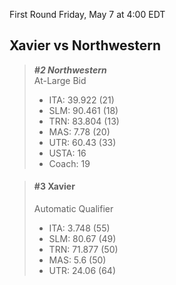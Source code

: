 First Round
Friday, May 7 at 4:00 EDT
## Xavier vs Northwestern

> ***#2 Northwestern***  
> At-Large Bid  
> - ITA: 39.922 (21)  
> - SLM: 90.461 (18)  
> - TRN: 83.804 (13)  
> - MAS: 7.78 (20)  
> - UTR: 60.43 (33)  
> - USTA: 16  
> - Coach: 19  

> #### #3 Xavier  
> Automatic Qualifier  
> - ITA: 3.748 (55)  
> - SLM: 80.67 (49)  
> - TRN: 71.877 (50)  
> - MAS: 5.6 (50)  
> - UTR: 24.06 (64)  